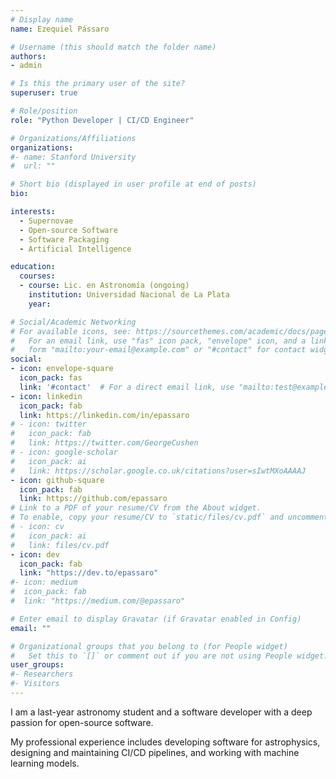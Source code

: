 ```yaml
---
# Display name
name: Ezequiel Pássaro

# Username (this should match the folder name)
authors:
- admin

# Is this the primary user of the site?
superuser: true

# Role/position
role: "Python Developer | CI/CD Engineer"

# Organizations/Affiliations
organizations:
#- name: Stanford University
#  url: ""

# Short bio (displayed in user profile at end of posts)
bio:

interests:
  - Supernovae
  - Open-source Software
  - Software Packaging
  - Artificial Intelligence

education:
  courses:
  - course: Lic. en Astronomía (ongoing)
    institution: Universidad Nacional de La Plata
    year:

# Social/Academic Networking
# For available icons, see: https://sourcethemes.com/academic/docs/page-builder/#icons
#   For an email link, use "fas" icon pack, "envelope" icon, and a link in the
#   form "mailto:your-email@example.com" or "#contact" for contact widget.
social:
- icon: envelope-square
  icon_pack: fas
  link: '#contact'  # For a direct email link, use "mailto:test@example.org".
- icon: linkedin
  icon_pack: fab
  link: https://linkedin.com/in/epassaro
# - icon: twitter
#   icon_pack: fab
#   link: https://twitter.com/GeorgeCushen
# - icon: google-scholar
#   icon_pack: ai
#   link: https://scholar.google.co.uk/citations?user=sIwtMXoAAAAJ
- icon: github-square
  icon_pack: fab
  link: https://github.com/epassaro
# Link to a PDF of your resume/CV from the About widget.
# To enable, copy your resume/CV to `static/files/cv.pdf` and uncomment the lines below.
# - icon: cv
#   icon_pack: ai
#   link: files/cv.pdf
- icon: dev
  icon_pack: fab
  link: "https://dev.to/epassaro"
#- icon: medium
#  icon_pack: fab
#  link: "https://medium.com/@epassaro"

# Enter email to display Gravatar (if Gravatar enabled in Config)
email: ""

# Organizational groups that you belong to (for People widget)
#   Set this to `[]` or comment out if you are not using People widget.
user_groups:
#- Researchers
#- Visitors
---
```



I am a last-year astronomy student and a software developer with a deep passion for open-source software. 

My professional experience includes developing software for astrophysics, designing and maintaining CI/CD pipelines, and
working with machine learning models.